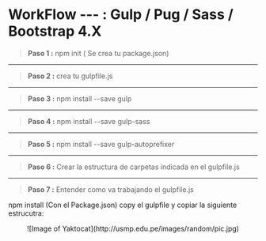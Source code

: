 
# WorkFlow ---  : Gulp / Pug / Sass / Bootstrap 4.X

> **Paso 1 :**  npm init ( Se crea tu package.json)
---
> **Paso 2 :**  crea tu gulpfile.js
---
> **Paso 3 :**  npm  install --save gulp
---
> **Paso 4 :**  npm  install --save gulp-sass
---
> **Paso 5 :**  npm  install --save gulp-autoprefixer
---
> **Paso 6 :** Crear la estructura de carpetas indicada en el  gulpfile.js
---
> **Paso 7 :** Entender como va trabajando el  gulpfile.js

npm install (Con el Package.json) copy el gulpfile y copiar la siguiente estrucutra:

<center>![Image of Yaktocat](http://usmp.edu.pe/images/random/pic.jpg)</center>